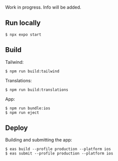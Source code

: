 
Work in progress. Info will be added.

## Run locally

```
$ npx expo start
```

## Build

Tailwind:
```
$ npm run build:tailwind
```

Translations:
```
$ npm run build:translations
```

App:
```
$ npm run bundle:ios
$ npm run eject
```

## Deploy

Building and submitting the app:
```
$ eas build --profile production --platform ios
$ eas submit --profile production --platform ios
```
